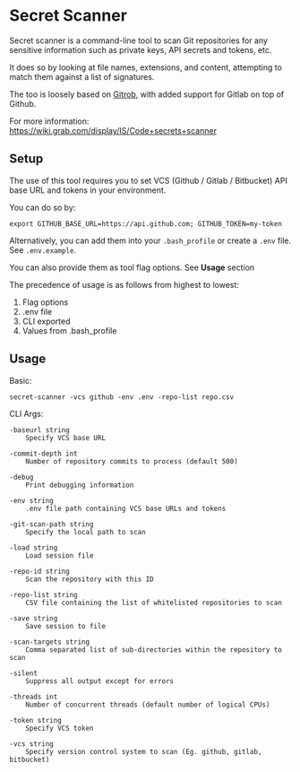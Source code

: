 # Secret Scanner

Secret scanner is a command-line tool to scan Git repositories for any sensitive information such as private keys, API secrets and tokens, etc.

It does so by looking at file names, extensions, and content, attempting to match them against a list of signatures.

The too is loosely based on <a href="https://github.com/michenriksen/gitrob">Gitrob</a>, with added support for Gitlab on top of Github.

For more information: https://wiki.grab.com/display/IS/Code+secrets+scanner

## Setup

The use of this tool requires you to set VCS (Github / Gitlab / Bitbucket) API base URL and tokens in your environment.

You can do so by:
```
export GITHUB_BASE_URL=https://api.github.com; GITHUB_TOKEN=my-token
```

Alternatively, you can add them into your `.bash_profile` or create a `.env` file. See `.env.example`.

You can also provide them as tool flag options. See **Usage** section

The precedence of usage is as follows from highest to lowest:
1. Flag options
2. .env file
3. CLI exported
4. Values from .bash_profile

## Usage

Basic:
```
secret-scanner -vcs github -env .env -repo-list repo.csv
```

CLI Args:
```
-baseurl string
    Specify VCS base URL

-commit-depth int
    Number of repository commits to process (default 500)

-debug
    Print debugging information

-env string
    .env file path containing VCS base URLs and tokens

-git-scan-path string
    Specify the local path to scan

-load string
    Load session file

-repo-id string
    Scan the repository with this ID

-repo-list string
    CSV file containing the list of whitelisted repositories to scan

-save string
    Save session to file

-scan-targets string
    Comma separated list of sub-directories within the repository to scan

-silent
    Suppress all output except for errors

-threads int
    Number of concurrent threads (default number of logical CPUs)

-token string
    Specify VCS token

-vcs string
    Specify version control system to scan (Eg. github, gitlab, bitbucket)
```
